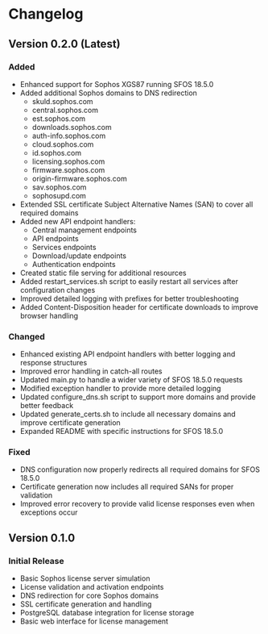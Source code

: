# Changelog

## Version 0.2.0 (Latest)

### Added
- Enhanced support for Sophos XGS87 running SFOS 18.5.0
- Added additional Sophos domains to DNS redirection
  - skuld.sophos.com
  - central.sophos.com
  - est.sophos.com
  - downloads.sophos.com
  - auth-info.sophos.com
  - cloud.sophos.com
  - id.sophos.com
  - licensing.sophos.com
  - firmware.sophos.com
  - origin-firmware.sophos.com
  - sav.sophos.com
  - sophosupd.com
- Extended SSL certificate Subject Alternative Names (SAN) to cover all required domains
- Added new API endpoint handlers:
  - Central management endpoints
  - API endpoints
  - Services endpoints
  - Download/update endpoints
  - Authentication endpoints
- Created static file serving for additional resources
- Added restart_services.sh script to easily restart all services after configuration changes
- Improved detailed logging with prefixes for better troubleshooting
- Added Content-Disposition header for certificate downloads to improve browser handling

### Changed
- Enhanced existing API endpoint handlers with better logging and response structures
- Improved error handling in catch-all routes
- Updated main.py to handle a wider variety of SFOS 18.5.0 requests
- Modified exception handler to provide more detailed logging
- Updated configure_dns.sh script to support more domains and provide better feedback
- Updated generate_certs.sh to include all necessary domains and improve certificate generation
- Expanded README with specific instructions for SFOS 18.5.0

### Fixed
- DNS configuration now properly redirects all required domains for SFOS 18.5.0
- Certificate generation now includes all required SANs for proper validation
- Improved error recovery to provide valid license responses even when exceptions occur

## Version 0.1.0

### Initial Release
- Basic Sophos license server simulation
- License validation and activation endpoints
- DNS redirection for core Sophos domains
- SSL certificate generation and handling
- PostgreSQL database integration for license storage
- Basic web interface for license management 